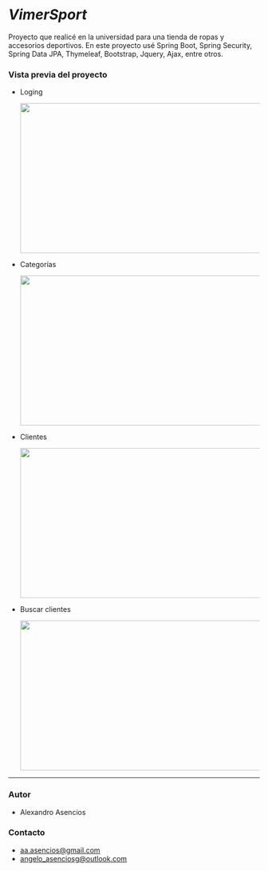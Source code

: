 # $Vimer Sport$

Proyecto que realicé en la universidad para una tienda de ropas y accesorios deportivos. En este proyecto usé Spring Boot, Spring Security, Spring Data JPA, Thymeleaf, Bootstrap, Jquery, Ajax, entre otros.

### Vista previa del proyecto

- Loging

    <img src="https://media.giphy.com/media/sPxze4JDfoabrVw2Xa/giphy.gif" width="700" height="300">

- Categorías

    <img src="https://media.giphy.com/media/bhRs39JKOFS2j3806b/giphy.gif" width="700" height="300">

- Clientes

    <img src="https://media.giphy.com/media/8NisIfwlvN81rgS9Td/giphy.gif" width="700" height="300">

- Buscar clientes

    <img src="https://media.giphy.com/media/v1.Y2lkPTc5MGI3NjExMzkwMDFmOWI4ZWYyMjc2ZmY2NTcxYWZjYTQ3MzZiMjZmYzlkYWVhYyZjdD1n/ou8yXQ39EGXItnGP23/giphy.gif" width="700" height="300">

---

### Autor

- Alexandro Asencios

### Contacto

- [aa.asencios@gmail.com](mailto:aa.asenciosg@gmail.com)
- [angelo_asenciosg@outlook.com](mailto:angelo_asenciosg@outlook.com)

